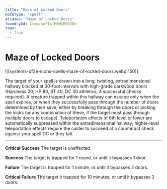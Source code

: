 ```yaml
---
title: "Maze of Locked Doors"
noteType: "spell"
aliases: "Maze of Locked Doors"
foundryId: Item.sePIsfM0HCR6DJ8e
tags:
  - Item
---
```


# Maze of Locked Doors
![[systems-pf2e-icons-spells-maze-of-locked-doors.webp|150]]

The target of your spell is drawn into a long, twisting, extradimensional hallway blocked at 30-foot intervals with high-grade darkwood doors (Hardness 20, HP 80, BT 40, DC 30 athletics, 4 successful checks required). A creature trapped within this hallway can escape only when the spell expires, or when they successfully pass through the number of doors determined by their save, either by breaking through the doors or picking the locks (or any combination of these, if the target must pass through multiple doors to escape). Teleportation effects of 6th level or lower are automatically suppressed within the extradimensional hallway; higher-level teleportation effects require the caster to succeed at a counteract check against your spell DC or they fail.

* * *

**Critical Success** The target is unaffected.

**Success** The target is trapped for 1 round, or until it bypasses 1 door.

**Failure** The target is trapped for 1 minute, or until it bypasses 2 doors.

**Critical Failure** The target it trapped for 10 minutes, or until it bypasses 3 doors.
